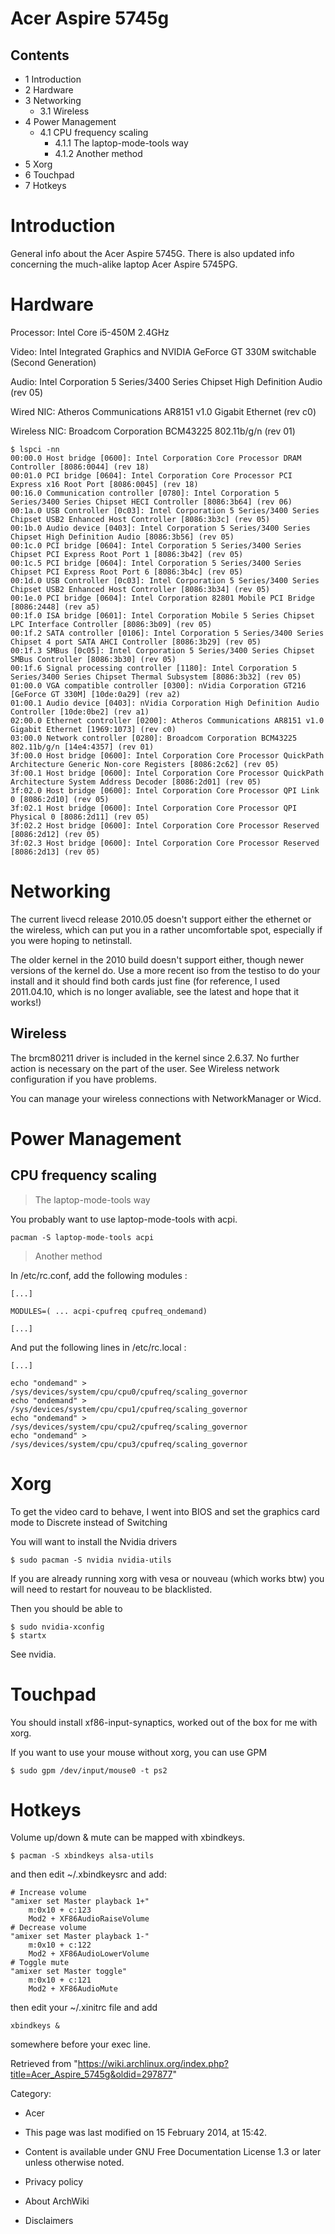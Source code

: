Acer Aspire 5745g
=================

Contents
--------

-   1 Introduction
-   2 Hardware
-   3 Networking
    -   3.1 Wireless
-   4 Power Management
    -   4.1 CPU frequency scaling
        -   4.1.1 The laptop-mode-tools way
        -   4.1.2 Another method
-   5 Xorg
-   6 Touchpad
-   7 Hotkeys

Introduction
============

General info about the Acer Aspire 5745G. There is also updated info
concerning the much-alike laptop Acer Aspire 5745PG.

Hardware
========

Processor: Intel Core i5-450M 2.4GHz

Video: Intel Integrated Graphics and NVIDIA GeForce GT 330M switchable
(Second Generation)

Audio: Intel Corporation 5 Series/3400 Series Chipset High Definition
Audio (rev 05)

Wired NIC: Atheros Communications AR8151 v1.0 Gigabit Ethernet (rev c0)

Wireless NIC: Broadcom Corporation BCM43225 802.11b/g/n (rev 01)

  

    $ lspci -nn
    00:00.0 Host bridge [0600]: Intel Corporation Core Processor DRAM Controller [8086:0044] (rev 18)
    00:01.0 PCI bridge [0604]: Intel Corporation Core Processor PCI Express x16 Root Port [8086:0045] (rev 18)
    00:16.0 Communication controller [0780]: Intel Corporation 5 Series/3400 Series Chipset HECI Controller [8086:3b64] (rev 06)
    00:1a.0 USB Controller [0c03]: Intel Corporation 5 Series/3400 Series Chipset USB2 Enhanced Host Controller [8086:3b3c] (rev 05)
    00:1b.0 Audio device [0403]: Intel Corporation 5 Series/3400 Series Chipset High Definition Audio [8086:3b56] (rev 05)
    00:1c.0 PCI bridge [0604]: Intel Corporation 5 Series/3400 Series Chipset PCI Express Root Port 1 [8086:3b42] (rev 05)
    00:1c.5 PCI bridge [0604]: Intel Corporation 5 Series/3400 Series Chipset PCI Express Root Port 6 [8086:3b4c] (rev 05)
    00:1d.0 USB Controller [0c03]: Intel Corporation 5 Series/3400 Series Chipset USB2 Enhanced Host Controller [8086:3b34] (rev 05)
    00:1e.0 PCI bridge [0604]: Intel Corporation 82801 Mobile PCI Bridge [8086:2448] (rev a5)
    00:1f.0 ISA bridge [0601]: Intel Corporation Mobile 5 Series Chipset LPC Interface Controller [8086:3b09] (rev 05)
    00:1f.2 SATA controller [0106]: Intel Corporation 5 Series/3400 Series Chipset 4 port SATA AHCI Controller [8086:3b29] (rev 05)
    00:1f.3 SMBus [0c05]: Intel Corporation 5 Series/3400 Series Chipset SMBus Controller [8086:3b30] (rev 05)
    00:1f.6 Signal processing controller [1180]: Intel Corporation 5 Series/3400 Series Chipset Thermal Subsystem [8086:3b32] (rev 05)
    01:00.0 VGA compatible controller [0300]: nVidia Corporation GT216 [GeForce GT 330M] [10de:0a29] (rev a2)
    01:00.1 Audio device [0403]: nVidia Corporation High Definition Audio Controller [10de:0be2] (rev a1)
    02:00.0 Ethernet controller [0200]: Atheros Communications AR8151 v1.0 Gigabit Ethernet [1969:1073] (rev c0)
    03:00.0 Network controller [0280]: Broadcom Corporation BCM43225 802.11b/g/n [14e4:4357] (rev 01)
    3f:00.0 Host bridge [0600]: Intel Corporation Core Processor QuickPath Architecture Generic Non-core Registers [8086:2c62] (rev 05)
    3f:00.1 Host bridge [0600]: Intel Corporation Core Processor QuickPath Architecture System Address Decoder [8086:2d01] (rev 05)
    3f:02.0 Host bridge [0600]: Intel Corporation Core Processor QPI Link 0 [8086:2d10] (rev 05)
    3f:02.1 Host bridge [0600]: Intel Corporation Core Processor QPI Physical 0 [8086:2d11] (rev 05)
    3f:02.2 Host bridge [0600]: Intel Corporation Core Processor Reserved [8086:2d12] (rev 05)
    3f:02.3 Host bridge [0600]: Intel Corporation Core Processor Reserved [8086:2d13] (rev 05)

Networking
==========

The current livecd release 2010.05 doesn't support either the ethernet
or the wireless, which can put you in a rather uncomfortable spot,
especially if you were hoping to netinstall.

The older kernel in the 2010 build doesn't support either, though newer
versions of the kernel do. Use a more recent iso from the testiso to do
your install and it should find both cards just fine (for reference, I
used 2011.04.10, which is no longer avaliable, see the latest and hope
that it works!)

Wireless
--------

The brcm80211 driver is included in the kernel since 2.6.37. No further
action is necessary on the part of the user. See Wireless network
configuration if you have problems.

You can manage your wireless connections with NetworkManager or Wicd.

Power Management
================

CPU frequency scaling
---------------------

> The laptop-mode-tools way

You probably want to use laptop-mode-tools with acpi.

    pacman -S laptop-mode-tools acpi

> Another method

In /etc/rc.conf, add the following modules :

    [...]

    MODULES=( ... acpi-cpufreq cpufreq_ondemand)

    [...]

And put the following lines in /etc/rc.local :

    [...]

    echo "ondemand" > /sys/devices/system/cpu/cpu0/cpufreq/scaling_governor
    echo "ondemand" > /sys/devices/system/cpu/cpu1/cpufreq/scaling_governor
    echo "ondemand" > /sys/devices/system/cpu/cpu2/cpufreq/scaling_governor
    echo "ondemand" > /sys/devices/system/cpu/cpu3/cpufreq/scaling_governor

Xorg
====

To get the video card to behave, I went into BIOS and set the graphics
card mode to Discrete instead of Switching

You will want to install the Nvidia drivers

    $ sudo pacman -S nvidia nvidia-utils

If you are already running xorg with vesa or nouveau (which works btw)
you will need to restart for nouveau to be blacklisted.

Then you should be able to

    $ sudo nvidia-xconfig
    $ startx

See nvidia.

Touchpad
========

You should install xf86-input-synaptics, worked out of the box for me
with xorg.

If you want to use your mouse without xorg, you can use GPM

    $ sudo gpm /dev/input/mouse0 -t ps2

Hotkeys
=======

Volume up/down & mute can be mapped with xbindkeys.

    $ pacman -S xbindkeys alsa-utils

and then edit ~/.xbindkeysrc and add:

    # Increase volume
    "amixer set Master playback 1+"
        m:0x10 + c:123
        Mod2 + XF86AudioRaiseVolume 
    # Decrease volume
    "amixer set Master playback 1-"
        m:0x10 + c:122
        Mod2 + XF86AudioLowerVolume
    # Toggle mute
    "amixer set Master toggle"
        m:0x10 + c:121
        Mod2 + XF86AudioMute

then edit your ~/.xinitrc file and add

    xbindkeys &

somewhere before your exec line.

Retrieved from
"https://wiki.archlinux.org/index.php?title=Acer_Aspire_5745g&oldid=297877"

Category:

-   Acer

-   This page was last modified on 15 February 2014, at 15:42.
-   Content is available under GNU Free Documentation License 1.3 or
    later unless otherwise noted.
-   Privacy policy
-   About ArchWiki
-   Disclaimers
